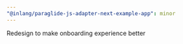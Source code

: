 ```yaml
---
"@inlang/paraglide-js-adapter-next-example-app": minor
---
```


Redesign to make onboarding experience better
